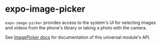 # expo-image-picker

`expo-image-picker` provides access to the system's UI for selecting images and videos from the phone's library or taking a photo with the camera.

See [ImagePicker docs](https://docs.expo.io/versions/latest/sdk/imagepicker) for documentation of this universal module's API.
